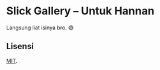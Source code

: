 # Slick Gallery – Untuk Hannan

Langsung liat isinya bro. 😄

## Lisensi
[MIT](https://github.com/ianmustafa/slick-gallery-hannan/blob/master/LICENSE).